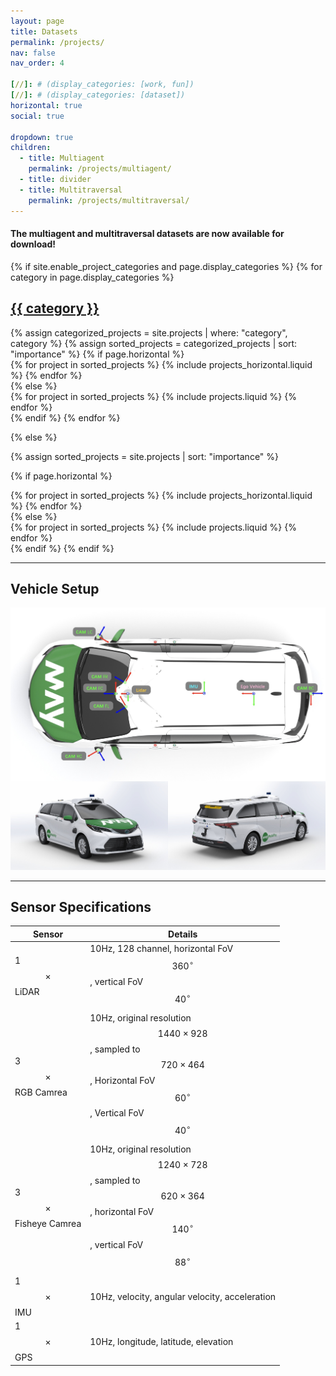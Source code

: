 ```yaml
---
layout: page
title: Datasets
permalink: /projects/
nav: false
nav_order: 4

[//]: # (display_categories: [work, fun])
[//]: # (display_categories: [dataset])
horizontal: true
social: true

dropdown: true
children:
  - title: Multiagent
    permalink: /projects/multiagent/
  - title: divider
  - title: Multitraversal
    permalink: /projects/multitraversal/
---
```


#### The multiagent and multitraversal datasets are now available for download!


<!-- pages/datasets.md -->
<div class="projects">
{% if site.enable_project_categories and page.display_categories %}
  <!-- Display categorized projects -->
  {% for category in page.display_categories %}
  <a id="{{ category }}" href=".#{{ category }}">
    <h2 class="category">{{ category }}</h2>
  </a>
  {% assign categorized_projects = site.projects | where: "category", category %}
  {% assign sorted_projects = categorized_projects | sort: "importance" %}
  <!-- Generate cards for each project -->
  {% if page.horizontal %}
  <div class="container">
    <div class="row row-cols-1 row-cols-md-2">
    {% for project in sorted_projects %}
      {% include projects_horizontal.liquid %}
    {% endfor %}
    </div>
  </div>
  {% else %}
  <div class="row row-cols-1 row-cols-md-3">
    {% for project in sorted_projects %}
      {% include projects.liquid %}
    {% endfor %}
  </div>
  {% endif %}
  {% endfor %}

{% else %}

<!-- Display projects without categories -->

{% assign sorted_projects = site.projects | sort: "importance" %}

  <!-- Generate cards for each project -->

{% if page.horizontal %}

  <div class="container">
    <div class="row row-cols-1 row-cols-md-2">
    {% for project in sorted_projects %}
      {% include projects_horizontal.liquid %}
    {% endfor %}
    </div>
  </div>
  {% else %}
  <div class="row row-cols-1 row-cols-md-3">
    {% for project in sorted_projects %}
      {% include projects.liquid %}
    {% endfor %}
  </div>
  {% endif %}
{% endif %}
</div>


---
## Vehicle Setup
<img src="../assets/img/vehicle_setup.jpg" alt="drawing" style="width:800px;"/>

---
## Sensor Specifications

| Sensor                      | Details                                                                                                                               |
|-----------------------------|---------------------------------------------------------------------------------------------------------------------------------------|
| 1 $$\times$$ LiDAR          | 10Hz, 128 channel, horizontal FoV $$360^\circ$$, vertical FoV $$40^\circ$$                                                            |
| 3 $$\times$$ RGB Camrea     | 10Hz, original resolution $$1440 \times 928$$, sampled to $$720 \times 464$$, Horizontal FoV $$60^\circ$$, Vertical FoV $$40^\circ$$  |
| 3 $$\times$$ Fisheye Camrea | 10Hz, original resolution $$1240 \times 728$$, sampled to $$620 \times 364$$, horizontal FoV $$140^\circ$$, vertical FoV $$88^\circ$$ |
| 1 $$\times$$ IMU            | 10Hz, velocity, angular velocity, acceleration                                                                                        |
| 1 $$\times$$ GPS            | 10Hz, longitude, latitude, elevation                                                                                                  |


